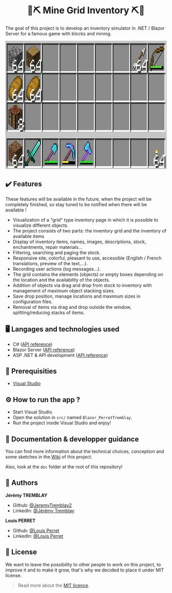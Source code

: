<h1 align="center">🧱⛏ Mine Grid Inventory ⛏🧱</h1>

The goal of this project is to develop an inventory simulator in .NET / Blazor Server for a famous game with blocks and mining.

<p align="center">
    <img src="./doc/images/inventory_example.png" height="400"/>
</p>

## ✔️ Features

These features will be available in the future, when the project will be completely finished, so stay tuned to be notified when there will be available !

* Visualization of a "grid" type inventory page in which it is possible to visualize different objects.
* The project consists of two parts: the inventory grid and the inventory of available items
* Display of inventory items, names, images, descriptions, stock, enchantments, repair materials...
* Filtering, searching and paging the stock.
* Responsive site, colorful, pleasant to use, accessible (English / French translations, preview of the text,...).
* Recording user actions (log messages...).
* The grid contains the elements (objects) or empty boxes depending on the location and the availability of the objects.
* Addition of objects via drag and drop from stock to inventory with management of maximum object stacking sizes.
* Save drop position, manage locations and maximum sizes in configuration files.
* Removal of items via drag and drop outside the window, splitting/reducing stacks of items.

## 🖥️ Langages and technologies used

- C# ([API reference](https://learn.microsoft.com/en-US/dotnet/csharp/))
- Blazor Server ([API reference](https://learn.microsoft.com/en-US/aspnet/core/blazor/))
- ASP .NET & API development ([API reference](https://learn.microsoft.com/en-US/aspnet/core/))

## 🧵 Prerequisities

- [Visual Studio](https://visualstudio.microsoft.com/en/)

## ⚙️ How to run the app ?

* Start Visual Studio.
* Open the solution in `src/` named `Blazor_PerretTremblay`.
* Run the project inside Visual Studio and enjoy!

## 📌 Documentation & developper guidance

You can find more information about the technical choices, conception and some sketches in the [Wiki](https://codefirst.iut.uca.fr/git/louis.perret/Blazor_PerretTremblay/wiki) of this project.

Also, look at the `doc` folder at the root of this repository!

## 👤 Authors

**Jérémy TREMBLAY**

* Github: [@JeremyTremblay2](https://github.com/JeremyTremblay2)
* LinkedIn: [@Jérémy Tremblay](https://fr.linkedin.com/in/j%C3%A9r%C3%A9my-tremblay2)

**Louis PERRET**

* Github: [@Louis Perret](https://github.com/louis-perret)
* LinkedIn: [@Louis Perret](https://fr.linkedin.com/in/louis-perret-a67a6321b)

## 📝 License

We want to leave the possibility to other people to work on this project, to improve it and to make it grow, that's why we decided to place it under MIT license.

> Read more about the [MIT licence](https://opensource.org/licenses/MIT).


